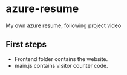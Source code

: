 # azure-resume
My own azure resume, following project video

## First steps

- Frontend folder contains the website.
- main.js contains visitor counter code.

